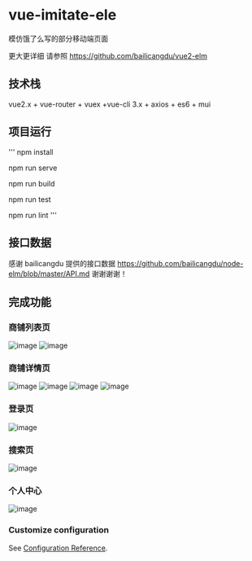 # vue-imitate-ele

模仿饿了么写的部分移动端页面

更大更详细 请参照 https://github.com/bailicangdu/vue2-elm

## 技术栈
vue2.x + vue-router + vuex +vue-cli 3.x + axios + es6 + mui 

## 项目运行
'''
npm install

npm run serve

npm run build

npm run test

npm run lint
'''
## 接口数据

感谢 bailicangdu 提供的接口数据  https://github.com/bailicangdu/node-elm/blob/master/API.md 谢谢谢谢！

## 完成功能
### 商铺列表页
![image](https://github.com/Mrchengxiansheng/vue-imitate-ele/edit/master/img/1.png)
![image](https://github.com/Mrchengxiansheng/vue-imitate-ele/edit/master/img/2.png)
### 商铺详情页
![image](https://github.com/Mrchengxiansheng/vue-imitate-ele/edit/master/img/6.png)
![image](https://github.com/Mrchengxiansheng/vue-imitate-ele/edit/master/img/8.png)
![image](https://github.com/Mrchengxiansheng/vue-imitate-ele/edit/master/img/9.png)
![image](https://github.com/Mrchengxiansheng/vue-imitate-ele/edit/master/img/10.png)
### 登录页
![image](https://github.com/Mrchengxiansheng/vue-imitate-ele/edit/master/img/5.png)
### 搜索页
![image](https://github.com/Mrchengxiansheng/vue-imitate-ele/edit/master/img/3.png)
### 个人中心
![image](https://github.com/Mrchengxiansheng/vue-imitate-ele/edit/master/img/4.png)
### Customize configuration
See [Configuration Reference](https://cli.vuejs.org/config/).
